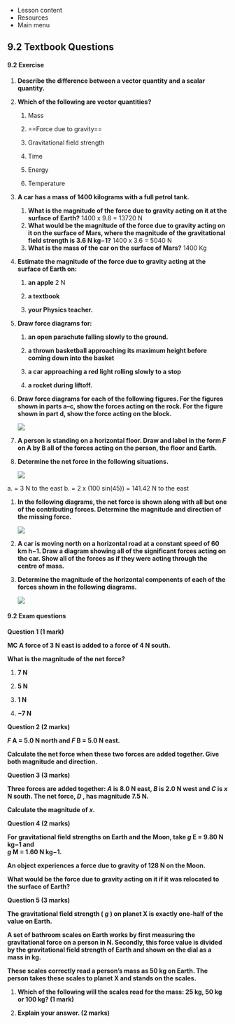 - Lesson content
- Resources
- Main menu

## 9.2 Textbook Questions

#### 9.2 Exercise

1. **Describe the difference between a vector quantity and a scalar quantity.**
    
2. **Which of the following are vector quantities?**
    
    1. Mass
        
    2. ==Force due to gravity==
        
    3. Gravitational field strength
        
    4. Time
        
    5. Energy
        
    6. Temperature
        
3. **A car has a mass of 1400 kilograms with a full petrol tank.**
    
    1. **What is the magnitude of the force due to gravity acting on it at the surface of Earth?**
        1400 x 9.8 = 13720 N
    2. **What would be the magnitude of the force due to gravity acting on it on the surface of Mars, where the magnitude of the gravitational field strength is 3.6 N kg−1?**
        1400 x 3.6 = 5040 N
    3. **What is the mass of the car on the surface of Mars?**
        1400 Kg
4. **Estimate the magnitude of the force due to gravity acting at the surface of Earth on:**
    
    1. **an apple**
        2 N
    2. **a textbook**
        
    3. **your Physics teacher.**
        
5. **Draw force diagrams for:**
    
    1. **an open parachute falling slowly to the ground.**
        
    2. **a thrown basketball approaching its maximum height before coming down into the basket**
        
    3. **a car approaching a red light rolling slowly to a stop**
        
    4. **a rocket during liftoff.**
        
6. **Draw force diagrams for each of the following figures. For the figures shown in parts a–c, show the forces acting on the rock. For the figure shown in part d, show the force acting on the block.**
    
    **[![](https://content2.learnon.com.au/secure/ebooks/97811198/9781119887843/images/c09f27.png)](https://content2.learnon.com.au/secure/ebooks/97811198/9781119887843/images/lightwindow/c09f27.png)**
    
7. **A person is standing on a horizontal floor. Draw and label in the form _F_ on A by B all of the forces acting on the person, the floor and Earth.**
    
8. **Determine the net force in the following situations.**
    
    **[![](https://content2.learnon.com.au/secure/ebooks/97811198/9781119887843/images/c09f33.png)](https://content2.learnon.com.au/secure/ebooks/97811198/9781119887843/images/lightwindow/c09f33.png)**

a. = 3 N to the east
b. = 2 x (100 sin(45)) = 141.42 N to the east
1. **In the following diagrams, the net force is shown along with all but one of the contributing forces. Determine the magnitude and direction of the missing force.**
    
    **[![](https://content2.learnon.com.au/secure/ebooks/97811198/9781119887843/images/c09f35.png)](https://content2.learnon.com.au/secure/ebooks/97811198/9781119887843/images/lightwindow/c09f35.png)**
    
2. **A car is moving north on a horizontal road at a constant speed of 60 km h−1. Draw a diagram showing all of the significant forces acting on the car. Show all of the forces as if they were acting through the centre of mass.**
    
3. **Determine the magnitude of the horizontal components of each of the forces shown in the following diagrams.**
    
    **[![](https://content2.learnon.com.au/secure/ebooks/97811198/9781119887843/images/c09f38.png)](https://content2.learnon.com.au/secure/ebooks/97811198/9781119887843/images/lightwindow/c09f38.png)**
    

#### **9.2 Exam questions**

**[](https://content2.learnon.com.au/embedded-searchlight?&isbn=9781119887843&assetid=tlvd-4376)Question 1 (1 mark)**

**MC A force of 3 N east is added to a force of 4 N south.**

**What is the magnitude of the net force?**

1. **7 N**
    
2. **5 N**
    
3. **1 N**
    
4. **−7 N**
    

**[](https://content2.learnon.com.au/embedded-searchlight?&isbn=9781119887843&assetid=tlvd-4377)Question 2 (2 marks)**

**_F_ A = 5.0 N north and _F_ B = 5.0 N east.**

**Calculate the net force when these two forces are added together. Give both magnitude and direction.**

**[](https://content2.learnon.com.au/embedded-searchlight?&isbn=9781119887843&assetid=tlvd-4378)Question 3 (3 marks)**

**Three forces are added together: _A_ is 8.0 N east, _B_ is 2.0 N west and _C_ is _x_ N south. The net force, _D_ , has magnitude 7.5 N.**

**Calculate the magnitude of _x_.**

**[](https://content2.learnon.com.au/embedded-searchlight?&isbn=9781119887843&assetid=tlvd-4379)Question 4 (2 marks)**

**For gravitational field strengths on Earth and the Moon, take _g_ E = 9.80 N kg−1 and**  
**_g_ M = 1.60 N kg−1.**

**An object experiences a force due to gravity of 128 N on the Moon.**

**What would be the force due to gravity acting on it if it was relocated to the surface of Earth?**

**[](https://content2.learnon.com.au/embedded-searchlight?&isbn=9781119887843&assetid=tlvd-4380)Question 5 (3 marks)**

**The gravitational field strength ( _g_ ) on planet X is exactly one-half of the value on Earth.**

**A set of bathroom scales on Earth works by first measuring the gravitational force on a person in N. Secondly, this force value is divided by the gravitational field strength of Earth and shown on the dial as a mass in kg.**

**These scales correctly read a person’s mass as 50 kg on Earth. The person takes these scales to planet X and stands on the scales.**

1. **Which of the following will the scales read for the mass: 25 kg, 50 kg or 100 kg? (1 mark)**
    
2. **Explain your answer. (2 marks)**
    
